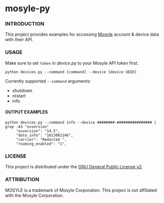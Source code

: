 # mosyle-py
### INTRODUCTION

This project provides examples for accessing [Mosyle](https://mosyle.com) account & device data with their API.

### USAGE

Make sure to set ```token``` in *device.py* to your Mosyle API token first.

```
python devices.py --command [command] --device [device UDID]
```

Currently supported ```--command``` arguments:

* shutdown
* restart
* info

#### OUTPUT EXAMPLES

```
python devices.py --command info --device ########-################ | grep -A3 "osversion"
     "osversion": "14.5",
     "date_info": "1613081246",
     "carrier": "Redacted ",
     "roaming_enabled": "1",
```

### LICENSE
This project is distributed under the [GNU General Public License v2](https://www.gnu.org/licenses/old-licenses/gpl-2.0.en.html).

### ATTRIBUTION

MOSYLE is a trademark of Mosyle Corporation. This project is not affiliated with the Mosyle Corporation.
